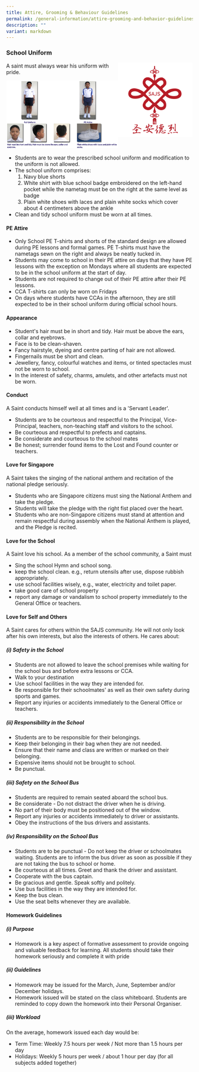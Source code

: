```yaml
---
title: Attire, Grooming & Behaviour Guidelines
permalink: /general-information/attire-grooming-and-behavior-guidelines/
description: ""
variant: markdown
---
```

### School Uniform


<p><a href="website_url"><img src="/images/Chinese_Knot.png" style="width:40%" align="right"></a></p>


A saint must always wear his uniform with pride.

<img src="/images/attire.png" style="width:60%">

*   Students are to wear the prescribed school uniform and modification to the uniform is not allowed.
*   The school uniform comprises:
    1.  Navy blue shorts
    2.  White shirt with blue school badge embroidered on the left-hand pocket while the nametag must be on the right at the same level as badge
    3.  Plain white shoes with laces and plain white socks which cover about 4 centimeters above the ankle
*   Clean and tidy school uniform must be worn at all times.

#### PE Attire

*   Only School PE T-shirts and shorts of the standard design are allowed during PE lessons and formal games. PE T-shirts must have the nametags sewn on the right and always be neatly tucked in.
*   Students may come to school in their PE attire on days that they have PE lessons with the exception on Mondays where all students are expected to be in the school uniform at the start of day.
*   Students are not required to change out of their PE attire after their PE lessons.
*   CCA T-shirts can only be worn on Fridays
*   On days where students have CCAs in the afternoon, they are still expected to be in their school uniform during official school hours.

#### Appearance

*   Student's hair must be in short and tidy. Hair must be above the ears, collar and eyebrows.
*   Face is to be clean-shaven.
*   Fancy hairstyle, dyeing and centre parting of hair are not allowed.
*   Fingernails must be short and clean.
*   Jewellery, fancy, colourful watches and items, or tinted spectacles must not be worn to school.
*   In the interest of safety, charms, amulets, and other artefacts must not be worn.

#### Conduct

A Saint conducts himself well at all times and is a 'Servant Leader'.

*   Students are to be courteous and respectful to the Principal, Vice-Principal, teachers, non-teaching staff and visitors to the school.
*   Be courteous and respectful to prefects and captains.
*   Be considerate and courteous to the school mates
*   Be honest; surrender found items to the Lost and Found counter or teachers.

#### Love for Singapore

A Saint takes the singing of the national anthem and recitation of the national pledge seriously.

*   Students who are Singapore citizens must sing the National Anthem and take the pledge.
*   Students will take the pledge with the right fist placed over the heart.
*   Students who are non-Singapore citizens must stand at attention and remain respectful during assembly when the National Anthem is played, and the Pledge is recited.

#### Love for the School

A Saint love his school. As a member of the school community, a Saint must

*   Sing the school Hymn and school song.
*   keep the school clean. e.g., return utensils after use, dispose rubbish appropriately.
*   use school facilities wisely, e.g., water, electricity and toilet paper.
*   take good care of school property
*   report any damage or vandalism to school property immediately to the General Office or teachers.

#### Love for Self and Others

A Saint cares for others within the SAJS community. He will not only look after his own interests, but also the interests of others. He cares about:

##### (i) Safety in the School

*   Students are not allowed to leave the school premises while waiting for the school bus and before extra lessons or CCA.
*   Walk to your destination
*   Use school facilities in the way they are intended for.
*   Be responsible for their schoolmates' as well as their own safety during sports and games.
*   Report any injuries or accidents immediately to the General Office or teachers.

##### (ii) Responsibility in the School

*   Students are to be responsible for their belongings.
*   Keep their belonging in their bag when they are not needed.
*   Ensure that their name and class are written or marked on their belonging.
*   Expensive items should not be brought to school.
*   Be punctual.

##### (iii) Safety on the School Bus

*   Students are required to remain seated aboard the school bus.
*   Be considerate - Do not distract the driver when he is driving.
*   No part of their body must be positioned out of the window.
*   Report any injuries or accidents immediately to driver or assistants.
*   Obey the instructions of the bus drivers and assistants.

##### (iv) Responsibility on the School Bus

*   Students are to be punctual - Do not keep the driver or schoolmates waiting. Students are to inform the bus driver as soon as possible if they are not taking the bus to school or home.
*   Be courteous at all times. Greet and thank the driver and assistant.
*   Cooperate with the bus captain.
*   Be gracious and gentle. Speak softly and politely.
*   Use bus facilities in the way they are intended for.
*   Keep the bus clean.
*   Use the seat belts whenever they are available.

#### Homework Guidelines  

##### (i) Purpose

*   Homework is a key aspect of formative assessment to provide ongoing and valuable feedback for learning. All students should take their homework seriously and complete it with pride

##### (ii) Guidelines

*   Homework may be issued for the March, June, September and/or December holidays.
*   Homework issued will be stated on the class whiteboard. Students are reminded to copy down the homework into their Personal Organiser.

##### (iii) Workload

On the average, homework issued each day would be:

*   Term Time: Weekly 7.5 hours per week / Not more than 1.5 hours per day
*   Holidays: Weekly 5 hours per week / about 1 hour per day (for all subjects added together)
